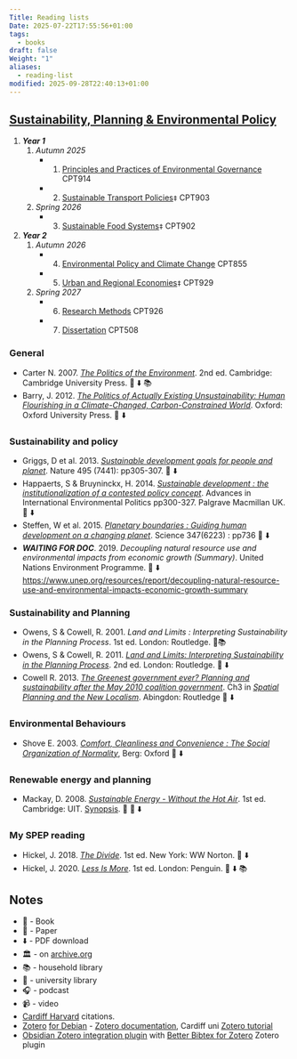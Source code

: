 ```yaml
---
Title: Reading lists
Date: 2025-07-22T17:55:56+01:00
tags:
  - books
draft: false
Weight: "1"
aliases:
  - reading-list
modified: 2025-09-28T22:40:13+01:00
---
```

## [Sustainability, Planning & Environmental Policy](https://www.cardiff.ac.uk/study/postgraduate/taught/courses/course/sustainability-planning-and-environmental-policy-msc-part-time)
1. ***Year 1***
    1. *Autumn 2025*
		- 1. [Principles and Practices of Environmental Governance](/masters/modules/1-principles-and-practices-of-environmental-governance) CPT914
	    - 2. [Sustainable Transport Policies](/masters/modules/2-sustainable-transport-policies)`‡` CPT903
    2. *Spring 2026*
	    - 3. [Sustainable Food Systems](/masters/modules/3-sustainable-food-systems)`‡` CPT902
2. ***Year 2***
    1. *Autumn 2026*
	    - 4. [Environmental Policy and Climate Change](/masters/modules/4-environmental-policy-and-climate-change) CPT855
		- 5. [Urban and Regional Economies](/masters/modules/5-urban-and-regional-economies)`‡` CPT929
    2. *Spring 2027*
	    - 6. [Research Methods](/masters/modules/6-research-methods) CPT926
	    - 7. [Dissertation](/masters/modules/7-dissertation) CPT508
### General
- Carter N. 2007. *[The Politics of the Environment](https://f001.backblazeb2.com/file/jakerMSc/Carter_The-Politics-of+-the-Environment_2007.pdf)*. 2nd ed. Cambridge: Cambridge University Press. 📕 ⬇️ 📚
- Barry, J. 2012. *[The Politics of Actually Existing Unsustainability: Human Flourishing in a Climate-Changed, Carbon-Constrained World](https://f001.backblazeb2.com/file/jakerMSc/Barry-Politics-Actually-Existing-Unsustainability.pdf)*. Oxford: Oxford University Press. 📕 ⬇️
### Sustainability and policy
- Griggs, D et al. 2013. *[Sustainable development goals for people and planet](https://f001.backblazeb2.com/file/jakerMSc/Griggs_sustainable-development-goals-for-people-and-planet_2013.pdf)*. Nature 495 (7441): pp305-307. 📄 ⬇️
- Happaerts, S & Bruyninckx, H. 2014. *[Sustainable development : the institutionalization of a contested policy concept](https://f001.backblazeb2.com/file/jakerMSc/Happaerts_Sustainable-development_2014.pdf)*. Advances in International Environmental Politics pp300-327. Palgrave Macmillan UK. 📄 ⬇️
- Steffen, W et al. 2015. *[Planetary boundaries : Guiding human development on a changing planet](https://f001.backblazeb2.com/file/jakerMSc/Steffen_Planetary-boundaries_2015.pdf)*. Science 347(6223) : pp736 📄 ⬇️
- ***WAITING FOR DOC***. 2019. *Decoupling natural resource use and environmental impacts from economic growth (Summary)*. United Nations Environment Programme. 📄 ⬇️ https://www.unep.org/resources/report/decoupling-natural-resource-use-and-environmental-impacts-economic-growth-summary
### Sustainability and Planning
- Owens, S & Cowell, R. 2001. *Land and Limits : Interpreting Sustainability in the Planning Process*. 1st ed. London: Routledge. 📕📚
- Owens, S & Cowell, R. 2011. [*Land and Limits: Interpreting Sustainability in the Planning Process*](https://f001.backblazeb2.com/file/jakerMSc/Owens-Cowell_Land-and-Limits_2011.pdf). 2nd ed. London: Routledge. 📕 ⬇️
- Cowell R. 2013. *[The Greenest government ever? Planning and sustainability after the May 2010 coalition government](https://doi.org/10.4324/9781315541051-3)*. Ch3 in *[Spatial Planning and the New Localism](https://f001.backblazeb2.com/file/jakerMSc/Haughton_Spatial-Planning-and-the-New-Localism_2009.pdf)*. Abingdon: Routledge 📄 ⬇️
### Environmental Behaviours
- Shove E. 2003. *[Comfort, Cleanliness and Convenience : The Social Organization of Normality](https://f001.backblazeb2.com/file/jakerMSc/Shove_Comfort-Cleanliness-and-Convenience_The-Social-Organization-of-Normality_2003.pdf)*, Berg: Oxford 📕 ⬇️
### Renewable energy and planning
- Mackay, D. 2008. *[Sustainable Energy - Without the Hot Air](https://f001.backblazeb2.com/file/jakerMSc/Sustainable-Energy_Without-the-Hot-Air.pdf)*. 1st ed. Cambridge: UIT. [Synopsis](https://f001.backblazeb2.com/file/jakerMSc/Sustainable-Energy_Without-the-Hot-Air_synopsis.pdf). 📕 📄 ⬇️ 
### My SPEP reading
- Hickel, J. 2018. [*The Divide*](https://f001.backblazeb2.com/file/jakerMSc/Hickel_The-Divide_2018.pdf). 1st ed. New York: WW Norton. 📕 ⬇️
- Hickel, J. 2020. [*Less Is More*](https://f001.backblazeb2.com/file/jakerMSc/Hickel_Less-Is-More_2020.pdf). 1st ed. London: Penguin. 📕 ⬇️ 📚
## Notes
- 📕 - Book
- 📄 - Paper
- ⬇️ - PDF download
- 🏛️ - on [archive.org](https://archive.org/) 
- 📚 - household library
- 🏫 - university library
- 🎧 - podcast
- 📹 - video
- [Cardiff Harvard](https://xerte.cardiff.ac.uk/play_4191#page1) citations.
- [Zotero](https://www.zotero.org/) [for Debian](https://github.com/retorquere/zotero-deb) - [Zotero documentation](https://www.zotero.org/support/), Cardiff uni [Zotero tutorial](https://xerte.cardiff.ac.uk/play_14459#page1)
- [Obsidian Zotero integration plugin](https://github.com/mgmeyers/obsidian-zotero-integration) with [Better Bibtex for Zotero](https://retorque.re/zotero-better-bibtex/index.html) Zotero plugin